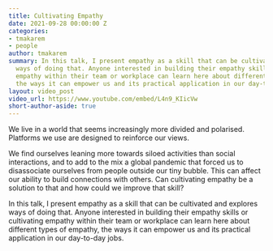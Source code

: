 ```yaml
---
title: Cultivating Empathy
date: 2021-09-28 00:00:00 Z
categories:
- tmakarem
- people
author: tmakarem
summary: In this talk, I present empathy as a skill that can be cultivated and explores
  ways of doing that. Anyone interested in building their empathy skills or cultivating
  empathy within their team or workplace can learn here about different types of empathy,
  the ways it can empower us and its practical application in our day-to-day jobs.
layout: video_post
video_url: https://www.youtube.com/embed/L4n9_KIicVw
short-author-aside: true
---
```


We live in a world that seems increasingly more divided and polarised. Platforms we use are designed to reinforce our views.

We find ourselves leaning more towards siloed activities than social interactions, and to add to the mix a global pandemic that forced us to disassociate ourselves from people outside our tiny bubble. This can affect our ability to build connections with others. Can cultivating empathy be a solution to that and how could we improve that skill?

In this talk, I present empathy as a skill that can be cultivated and explores ways of doing that. Anyone interested in building their empathy skills or cultivating empathy within their team or workplace can learn here about different types of empathy, the ways it can empower us and its practical application in our day-to-day jobs.

